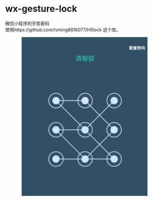 # wx-gesture-lock
微信小程序的手势密码  
使用https://github.com/lvming6816077/H5lock 这个库。  

<p style="margin:auto; text-align:center"><img src="screenshot/screenshot.jpg" width="400px"/></p>
